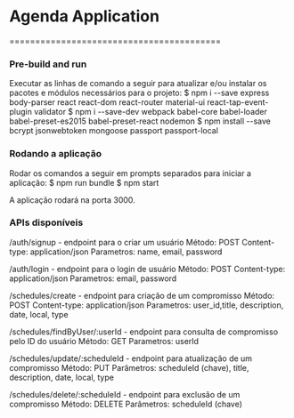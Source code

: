 # Agenda Application
=========================================

### Pre-build and run
Executar as linhas de comando a seguir para atualizar e/ou instalar os pacotes e módulos necessários para o projeto:
$ npm i --save express body-parser react react-dom react-router material-ui react-tap-event-plugin validator
$ npm i --save-dev webpack babel-core babel-loader babel-preset-es2015 babel-preset-react nodemon
$ npm install --save bcrypt jsonwebtoken mongoose passport passport-local

### Rodando a aplicação
Rodar os comandos a seguir em prompts separados para iniciar a aplicação:
$ npm run bundle
$ npm start

A aplicação rodará na porta 3000.

### APIs disponíveis
/auth/signup - endpoint para o criar um usuário
Método: POST
Content-type: application/json
Parametros: name, email, password

/auth/login - endpoint para o login de usuário
Método: POST
Content-type: application/json
Parametros: email, password

/schedules/create - endpoint para criação de um compromisso
Método: POST
Content-type: application/json
Parametros: user_id,title, description, date, local, type

/schedules/findByUser/:userId - endpoint para consulta de compromisso pelo ID do usuário
Método: GET
Parametros: userId

/schedules/update/:scheduleId - endpoint para atualização de um compromisso
Método: PUT
Parâmetros: scheduleId (chave), title, description, date, local, type

/schedules/delete/:scheduleId - endpoint para exclusão de um compromisso
Método: DELETE
Parâmetros: scheduleId (chave)